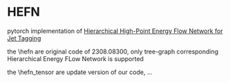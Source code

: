 # HEFN

pytorch implementation of [Hierarchical High-Point Energy Flow Network for Jet Tagging](https://arxiv.org/abs/2308.08300)

the \hefn are original code of 2308.08300, only tree-graph corresponding Hierarchical Energy FLow Network is supported

the \hefn_tensor are update version of our code, ...
              
    

            
